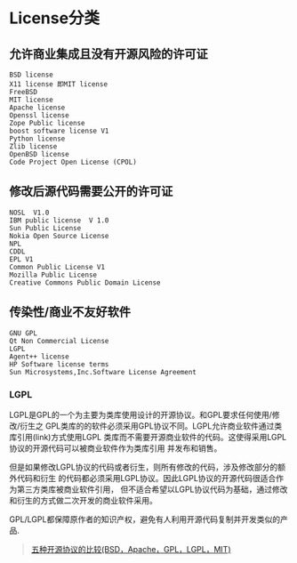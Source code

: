# License分类

## 允许商业集成且没有开源风险的许可证

```log
BSD license
X11 license 即MIT license
FreeBSD
MIT license
Apache license
Openssl license
Zope Public license
boost software license V1
Python license
Zlib license
OpenBSD license
Code Project Open License (CPOL)
```

## 修改后源代码需要公开的许可证

```log
NOSL  V1.0
IBM public license  V 1.0
Sun Public License
Nokia Open Source License
NPL
CDDL
EPL V1
Common Public License V1
Mozilla Public License
Creative Commons Public Domain License
```

## 传染性/商业不友好软件

```log
GNU GPL
Qt Non Commercial License
LGPL
Agent++ license
HP Software license terms
Sun Microsystems,Inc.Software License Agreement
```

### LGPL

LGPL是GPL的一个为主要为类库使用设计的开源协议。和GPL要求任何使用/修改/衍生之
GPL类库的的软件必须采用GPL协议不同。LGPL允许商业软件通过类库引用(link)方式使用LGPL
类库而不需要开源商业软件的代码。这使得采用LGPL协议的开源代码可以被商业软件作为类库引用
并发布和销售。

但是如果修改LGPL协议的代码或者衍生，则所有修改的代码，涉及修改部分的额外代码和衍生
的代码都必须采用LGPL协议。因此LGPL协议的开源代码很适合作为第三方类库被商业软件引用，
但不适合希望以LGPL协议代码为基础，通过修改和衍生的方式做二次开发的商业软件采用。

GPL/LGPL都保障原作者的知识产权，避免有人利用开源代码复制并开发类似的产品.

> [五种开源协议的比较(BSD，Apache，GPL，LGPL，MIT)](http://www.ha97.com/833.html)
